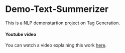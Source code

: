 # Demo-Text-Summerizer
This is a NLP demonstartion project on Tag Generation.

#### Youtube video
You can watch a video explaining this work [here](https://youtu.be/iT-3g_vwMA8).
